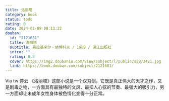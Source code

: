 ```yaml
---
title: 洛丽塔
category: book
status: todo
rating: 0
date: 2024-01-09 08:13:22
douban:
  id: "2121681"
  title: 洛丽塔
  subtitle: 弗拉基米尔・纳博科夫 / 1989 / 漓江出版社
  intro: ""
  rating: 8.8
  cover: https://img2.doubanio.com/view/subject/l/public/s2873421.jpg
  link: https://book.douban.com/subject/2121681/
---
```


Via tw 停云  《洛丽塔》这部小说是一个双刃剑，它既是真正伟大的天才之作，又是剧毒之物，一方面具有最独特的文风、最扣人心弦的节奏、最强大的吸引力，另一方面却让未成年女性身体被色情化变得十分正常。
